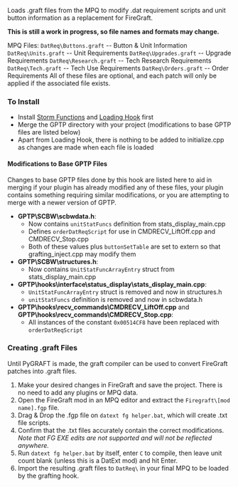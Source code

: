 Loads .graft files from the MPQ to modify .dat requirement scripts and unit button information as a replacement for FireGraft.

**This is still a work in progress, so file names and formats may change.**

MPQ Files:
`DatReq\Buttons.graft` -- Button & Unit Information
`DatReq\Units.graft` -- Unit Requirements
`DatReq\Upgrades.graft` -- Upgrade Requirements
`DatReq\Research.graft` -- Tech Research Requirements
`DatReq\Tech.graft` -- Tech Use Requirements
`DatReq\Orders.graft` -- Order Requirements
All of these files are optional, and each patch will only be applied if the associated file exists.

### To Install
- Install [Storm Functions](https://github.com/saintofidiocy/GPTP-Hooks/tree/main/Storm%20Functions) and [Loading Hook](https://github.com/saintofidiocy/GPTP-Hooks/tree/main/Loading%20Hook) first
- Merge the GPTP directory with your project (modifications to base GPTP files are listed below) 
- Apart from Loading Hook, there is nothing to be added to initialize.cpp as changes are made when each file is loaded

#### Modifications to Base GPTP Files
Changes to base GPTP files done by this hook are listed here to aid in merging if your plugin has already modified any of these files, your plugin contains something requiring similar modifications, or you are attempting to merge with a newer version of GPTP.
- **GPTP\SCBW\scbwdata.h**:
  - Now contains `unitStatFuncs` definition from stats_display_main.cpp
  - Defines `orderDatReqScript` for use in CMDRECV_LiftOff.cpp and CMDRECV_Stop.cpp
  - Both of these values plus `buttonSetTable` are set to extern so that grafting_inject.cpp may modify them
- **GPTP\SCBW\structures.h**:
  - Now contains `UnitStatFuncArrayEntry` struct from stats_display_main.cpp
- **GPTP\hooks\interface\status_display\stats_display_main.cpp**:
  - `UnitStatFuncArrayEntry` struct is removed and now in structures.h
  - `unitStatFuncs` definition is removed and now in scbwdata.h
- **GPTP\hooks\recv_commands\CMDRECV_LiftOff.cpp** and **GPTP\hooks\recv_commands\CMDRECV_Stop.cpp**:
  - All instances of the constant `0x00514CF8` have been replaced with `orderDatReqScript`

### Creating .graft Files
Until PyGRAFT is made, the graft compiler can be used to convert FireGraft patches into .graft files.
1. Make your desired changes in FireGraft and save the project. There is no need to add any plugins or MPQ data.
2. Open the FireGraft mod in an MPQ editor and extract the `Firegraft\[mod name].fgp` file.
3. Drag & Drop the .fgp file on `datext fg helper.bat`, which will create .txt file scripts.
4. Confirm that the .txt files accurately contain the correct modifications. *Note that FG EXE edits are not supported and will not be reflected anywhere.*
5. Run `datext fg helper.bat` by itself, enter `C` to compile, then leave unit count blank (unless this is a DatExt mod) and hit Enter.
6. Import the resulting .graft files to `DatReq\` in your final MPQ to be loaded by the grafting hook.
